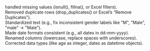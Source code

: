 handled missing values (isnull(), fillna(), or Excel filters).<br>
Removed duplicate rows (drop_duplicates() or Excel’s “Remove Duplicates”).<br>
Standardized text (e.g., fix inconsistent gender labels like "M", "Male", "male" → "Male"). <br>
Made date formats consistent (e.g., all dates in dd-mm-yyyy). <br>
Renamed columns (lowercase, replace spaces with underscores). <br>
Corrected data types (like age as integer, dates as datetime objects).<br>
